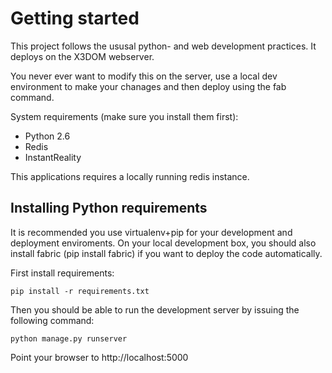 Getting started
===============

This project follows the ususal python- and web development practices.
It deploys on the X3DOM webserver.

You never ever want to modify this on the server, use a local dev
environment to make your chanages and then deploy using the fab command.

System requirements (make sure you install them first):

 * Python 2.6
 * Redis
 * InstantReality

This applications requires a locally running redis instance.


Installing Python requirements
------------------------------

It is recommended you use virtualenv+pip for your development and
deployment enviroments. On your local development box, you should
also install fabric (pip install fabric) if you want to deploy
the code automatically.

First install requirements:

    pip install -r requirements.txt
  
Then you should be able to run the development server by issuing
the following command:

    python manage.py runserver

Point your browser to http://localhost:5000